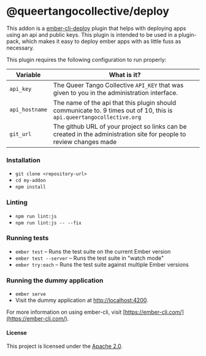 # @queertangocollective/deploy

This addon is a [ember-cli-deploy](https://ember-cli-deploy.com) plugin that helps with deploying apps using an api and public keys. This plugin is intended to be used in a plugin-pack, which makes it easy to deploy ember apps with as little fuss as necessary.

This plugin requires the following configuration to run properly:

| Variable  | What is it? |
|-----------|-------------|
| `api_key` | The Queer Tango Collective `API_KEY` that was given to you in the administration interface. |
| `api_hostname` | The name of the api that this plugin should communicate to. 9 times out of 10, this is `api.queertangocollective.org` |
| `git_url` | The github URL of your project so links can be created in the administration site for people to review changes made |


### Installation

* `git clone <repository-url>`
* `cd my-addon`
* `npm install`

### Linting

* `npm run lint:js`
* `npm run lint:js -- --fix`

### Running tests

* `ember test` – Runs the test suite on the current Ember version
* `ember test --server` – Runs the test suite in "watch mode"
* `ember try:each` – Runs the test suite against multiple Ember versions

### Running the dummy application

* `ember serve`
* Visit the dummy application at [http://localhost:4200](http://localhost:4200).

For more information on using ember-cli, visit [https://ember-cli.com/](https://ember-cli.com/).

#### License

This project is licensed under the [Apache 2.0](LICENSE.md).
